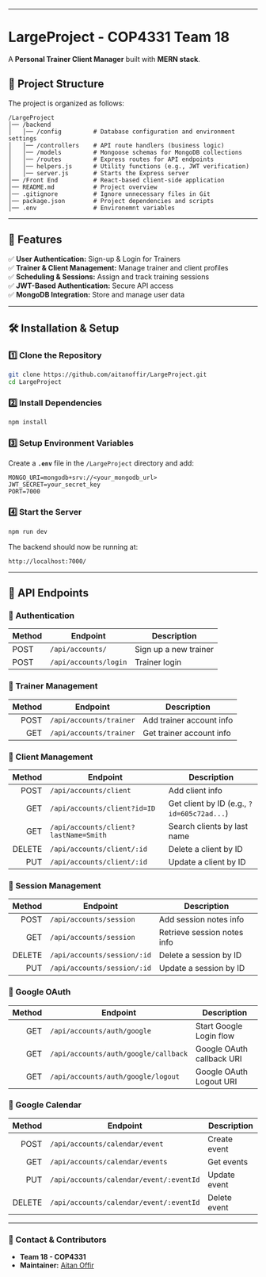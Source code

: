 
---

# **LargeProject - COP4331 Team 18**
A **Personal Trainer Client Manager** built with **MERN stack**.

## **📂 Project Structure**
The project is organized as follows:

```
/LargeProject
│── /backend
│   │── /config         # Database configuration and environment settings
│   │── /controllers    # API route handlers (business logic)
│   │── /models         # Mongoose schemas for MongoDB collections
│   │── /routes         # Express routes for API endpoints
│   │── helpers.js      # Utility functions (e.g., JWT verification)
│   │── server.js       # Starts the Express server
│── /Front End          # React-based client-side application 
│── README.md           # Project overview
│── .gitignore          # Ignore unnecessary files in Git
│── package.json        # Project dependencies and scripts
│── .env                # Environemnt variables
```

---

## **🚀 Features**
✅ **User Authentication:** Sign-up & Login for Trainers  
✅ **Trainer & Client Management:** Manage trainer and client profiles  
✅ **Scheduling & Sessions:** Assign and track training sessions  
✅ **JWT-Based Authentication:** Secure API access  
✅ **MongoDB Integration:** Store and manage user data  

---

## **🛠️ Installation & Setup**
### **1️⃣ Clone the Repository**
```sh
git clone https://github.com/aitanoffir/LargeProject.git
cd LargeProject
```

### **2️⃣ Install Dependencies**
```sh
npm install
```

### **3️⃣ Setup Environment Variables**
Create a **`.env`** file in the `/LargeProject` directory and add:
```
MONGO_URI=mongodb+srv://<your_mongodb_url>
JWT_SECRET=your_secret_key
PORT=7000
```

### **4️⃣ Start the Server**
```sh
npm run dev
```
The backend should now be running at:
```
http://localhost:7000/
```

---

## **📡 API Endpoints**
### **🔹 Authentication**
| Method | Endpoint        | Description              |
|--------|----------------|--------------------------|
| POST   | `/api/accounts/` | Sign up a new trainer    |
| POST   | `/api/accounts/login` | Trainer login |

### **🔹 Trainer Management**
| Method | Endpoint                  | Description                   |
|-------:|---------------------------|-------------------------------|
| POST   | `/api/accounts/trainer`  | Add trainer account info      |
| GET    | `/api/accounts/trainer`  | Get trainer account info      |

### **🔹 Client Management**
| Method | Endpoint                        | Description                                    |
|-------:|---------------------------------|------------------------------------------------|
| POST   | `/api/accounts/client`          | Add client info                                |
| GET    | `/api/accounts/client?id=ID`    | Get client by ID (e.g., `?id=605c72ad...`)     |
| GET    | `/api/accounts/client?lastName=Smith` | Search clients by last name                 |
| DELETE | `/api/accounts/client/:id`      | Delete a client by ID                          |
| PUT    | `/api/accounts/client/:id`      | Update a client by ID                          |

### **🔹 Session Management**
| Method | Endpoint                | Description                            |
|-------:|-------------------------|----------------------------------------|
| POST   | `/api/accounts/session` | Add session notes info                 |
| GET    | `/api/accounts/session` | Retrieve session notes info            |
| DELETE | `/api/accounts/session/:id` | Delete a session by ID             |
| PUT    | `/api/accounts/session/:id`   | Update a session by ID             |

### **🔹 Google OAuth**
| Method | Endpoint                                 | Description                             |
|-------:|------------------------------------------|-----------------------------------------|
| GET    | `/api/accounts/auth/google`              | Start Google Login flow                 |
| GET    | `/api/accounts/auth/google/callback`     | Google OAuth callback URI               |
| GET    | `/api/accounts/auth/google/logout`       | Google OAuth Logout URI                 |

### **🔹 Google Calendar**
| Method | Endpoint                                    | Description            |
|-------:|---------------------------------------------|------------------------|
| POST   | `/api/accounts/calendar/event`              | Create event           |
| GET    | `/api/accounts/calendar/events`             | Get events             |
| PUT    | `/api/accounts/calendar/event/:eventId`     | Update event           |
| DELETE | `/api/accounts/calendar/event/:eventId`     | Delete event           |

---

### **📧 Contact & Contributors**
- **Team 18 - COP4331**
- **Maintainer:** [Aitan Offir](https://github.com/aitanoffir)

